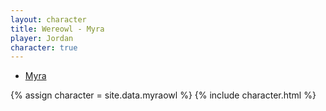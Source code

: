```yaml
---
layout: character
title: Wereowl - Myra
player: Jordan
character: true
---
```


- [Myra](../)

{% assign character = site.data.myraowl %}
{% include character.html %}